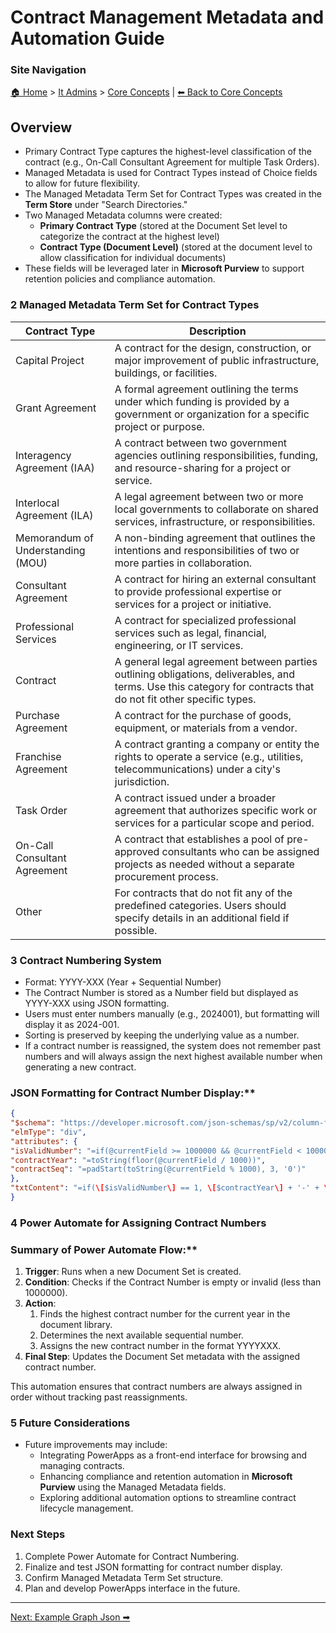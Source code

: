 <!-- description: Documentation about Contract Management Metadata and Automation Guide for Your Organization. -->

# Contract Management Metadata and Automation Guide

### Site Navigation
[🏠 Home](../../README.md) > [It Admins](../README.md) > [Core Concepts](README.md) | [⬅ Back to Core Concepts](../README.md)

## Overview
- Primary Contract Type captures the highest-level classification of the contract (e.g., On-Call Consultant Agreement for multiple Task Orders).
- Managed Metadata is used for Contract Types instead of Choice fields to allow for future flexibility.
- The Managed Metadata Term Set for Contract Types was created in the **Term Store** under "Search Directories."
- Two Managed Metadata columns were created:
  - **Primary Contract Type** (stored at the Document Set level to categorize the contract at the highest level)
  - **Contract Type (Document Level)** (stored at the document level to allow classification for individual documents)
- These fields will be leveraged later in **Microsoft Purview** to support retention policies and compliance automation.

### **2 Managed Metadata Term Set for Contract Types**

| **Contract Type** | **Description** |
| --- | --- |
| Capital Project | A contract for the design, construction, or major improvement of public infrastructure, buildings, or facilities. |
| Grant Agreement | A formal agreement outlining the terms under which funding is provided by a government or organization for a specific project or purpose. |
| Interagency Agreement (IAA) | A contract between two government agencies outlining responsibilities, funding, and resource-sharing for a project or service. |
| Interlocal Agreement (ILA) | A legal agreement between two or more local governments to collaborate on shared services, infrastructure, or responsibilities. |
| Memorandum of Understanding (MOU) | A non-binding agreement that outlines the intentions and responsibilities of two or more parties in collaboration. |
| Consultant Agreement | A contract for hiring an external consultant to provide professional expertise or services for a project or initiative. |
| Professional Services | A contract for specialized professional services such as legal, financial, engineering, or IT services. |
| Contract | A general legal agreement between parties outlining obligations, deliverables, and terms. Use this category for contracts that do not fit other specific types. |
| Purchase Agreement | A contract for the purchase of goods, equipment, or materials from a vendor. |
| Franchise Agreement | A contract granting a company or entity the rights to operate a service (e.g., utilities, telecommunications) under a city's jurisdiction. |
| Task Order | A contract issued under a broader agreement that authorizes specific work or services for a particular scope and period. |
| On-Call Consultant Agreement | A contract that establishes a pool of pre-approved consultants who can be assigned projects as needed without a separate procurement process. |
| Other | For contracts that do not fit any of the predefined categories. Users should specify details in an additional field if possible. |

### **3 Contract Numbering System**

- Format: YYYY-XXX (Year + Sequential Number)
- The Contract Number is stored as a Number field but displayed as YYYY-XXX using JSON formatting.
- Users must enter numbers manually (e.g., 2024001), but formatting will display it as 2024-001.
- Sorting is preserved by keeping the underlying value as a number.
- If a contract number is reassigned, the system does not remember past numbers and will always assign the next highest available number when generating a new contract.

### JSON Formatting for Contract Number Display:**
```json
{  
"$schema": "https://developer.microsoft.com/json-schemas/sp/v2/column-formatting.schema.json",  
"elmType": "div",  
"attributes": {  
"isValidNumber": "=if(@currentField >= 1000000 && @currentField < 10000000, 1, 0)",  
"contractYear": "=toString(floor(@currentField / 1000))",  
"contractSeq": "=padStart(toString(@currentField % 1000), 3, '0')"  
},  
"txtContent": "=if(\[$isValidNumber\] == 1, \[$contractYear\] + '-' + \[$contractSeq\], 'No Contract Number Assigned')"  
}
```
### **4 Power Automate for Assigning Contract Numbers**

### Summary of Power Automate Flow:**

1. **Trigger**: Runs when a new Document Set is created.
2. **Condition**: Checks if the Contract Number is empty or invalid (less than 1000000).
3. **Action**:
    1. Finds the highest contract number for the current year in the document library.
    2. Determines the next available sequential number.
    3. Assigns the new contract number in the format YYYYXXX.
4. **Final Step**: Updates the Document Set metadata with the assigned contract number.

This automation ensures that contract numbers are always assigned in order without tracking past reassignments.

### **5 Future Considerations**

- Future improvements may include:
  - Integrating PowerApps as a front-end interface for browsing and managing contracts.
  - Enhancing compliance and retention automation in **Microsoft Purview** using the Managed Metadata fields.
  - Exploring additional automation options to streamline contract lifecycle management.

### **Next Steps**

1. Complete Power Automate for Contract Numbering.
2. Finalize and test JSON formatting for contract number display.
3. Confirm Managed Metadata Term Set structure.
4. Plan and develop PowerApps interface in the future.

---

[Next: Example Graph Json ➡](example-graph-json.md)